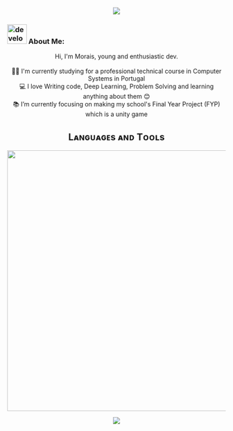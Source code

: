 <h1 align="center">
  <a href="https://git.io/typing-svg">
    <img src="https://readme-typing-svg.herokuapp.com/?lines=This+is+MoraisWasTaken;Nice+to+meet+you+%F0%9F%91%8B&center=true&size=30">
  </a>
</h1>
   
###  <img src="/images/Developer.gif" alt="developer gif"  height="45px">  About Me:
<p align="center">
  Hi, I'm Morais, young and enthusiastic dev.
  <br>
  <br>
  👨‍🎓 I'm currently studying for a professional technical course in Computer Systems in Portugal
  <br>
  💻 I love Writing code, Deep Learning, Problem Solving and learning anything about them 😊
  <br>
  📚 I’m currently focusing on making my school's Final Year Project (FYP) which is a unity game
</p>

<!--Languages and Tools Section-->       
<h2 align="center">Lᴀɴɢᴜᴀɢᴇs ᴀɴᴅ Tᴏᴏʟs</h2> 
<p align="center">
<img width="600px"  src="https://skillicons.dev/icons?i=py,mysql,html,css,js,cs,cpp,vscode,&perline=12"  />
</p>






<!--Footer-->
<p align="center">
  <img src="https://capsule-render.vercel.app/api?type=waving&color=timeGradient&height=65&section=footer"/>
</p>
